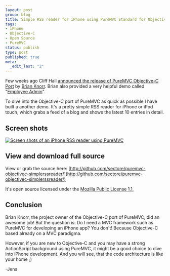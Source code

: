 ```yaml
--- 
layout: post
group: blog
title: Simple RSS reader for iPhone using PureMVC Standard for Objective-C
tags: 
- iPhone
- Objective-C
- Open Source
- PureMVC
status: publish
type: post
published: true
meta: 
  _edit_last: "2"
---
```

Few weeks ago Cliff Hall [announced the release of PureMVC Objective-C Port](http://puremvc.org/content/view/121/1/ ) by [Brian Knorr](http://starterstep.wordpress.com). Brian also provided a very helpful demo called "[Employee Admin](http://trac.puremvc.org/Demo_ObjectiveC_UIKit_EmployeeAdmin)".

To dive into the Objective-C port of PureMVC as quick as possible I have built a another demo. It's a pretty simple RSS reader for iPhone or iPod touch, which grabs a feed of a blog and shows the latest 10 entries in detail.

<!--more-->

## Screen shots

[![Screen shots of an iPhone RSS reader using PureMVC](http://www.websector.de/blog/wp-content/uploads/2009/02/08/sreenshot_puremvc_iphone.jpg)](http://github.com/sectore/puremvc-objectivec-simplerssreader/)

## View and download full source

View or grab the source here:
[http://github.com/sectore/puremvc-objectivec-simplerssreader/](http://github.com/sectore/puremvc-objectivec-simplerssreader/)

It's open source licensed under the [Mozilla Public License 1.1.](http://www.mozilla.org/MPL/MPL-1.1.txt)

## Conclusion

Brian Knorr, the project owner of the Objective-C port of PureMVC, did an awesome job! But the question is: Do I need a MVC framework such as PureMVC for developing an iPhone app? You don't! Because Objective-C based already on a MVC paradigma.

However, if you are new to Objective-C and you may have a strong ActionScript background using PureMVC, it might be a good choice to dive into iPhone development. And you will see, that the code architecture is like your home ;)

-Jens


